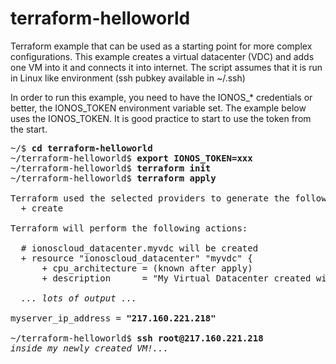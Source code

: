 # terraform-helloworld
Terraform example that can be used as a starting point for more complex configurations. This example creates a virtual datacenter (VDC) and adds one VM into it and connects it into internet. The script assumes that it is run in Linux like environment (ssh pubkey available in ~/.ssh)

In order to run this example, you need to have the IONOS_* credentials or better, the IONOS_TOKEN environment variable set. The example below uses the IONOS_TOKEN. It is good practice to start to use the token from the start.

<pre>
~/$ <b>cd terraform-helloworld</b>
~/terraform-helloworld$ <b>export IONOS_TOKEN=xxx</b>
~/terraform-helloworld$ <b>terraform init</b>
~/terraform-helloworld$ <b>terraform apply</b>

Terraform used the selected providers to generate the following execution plan. Resource actions are indicated with the following symbols:
  + create

Terraform will perform the following actions:

  # ionoscloud_datacenter.myvdc will be created
  + resource "ionoscloud_datacenter" "myvdc" {
      + cpu_architecture = (known after apply)
      + description      = "My Virtual Datacenter created with Terraform"

  <i>... lots of output ...</i>

myserver_ip_address = <b>"217.160.221.218"</b>

~/terraform-helloworld$ <b>ssh root@217.160.221.218</b>  
<i>inside my newly created VM!...</i>

</pre>
